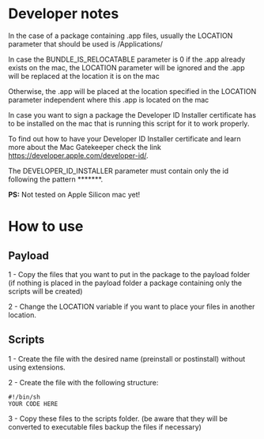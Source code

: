 **Developer notes**
===

In the case of a package containing .app files, usually the LOCATION parameter that should be used is /Applications/

In case the BUNDLE_IS_RELOCATABLE parameter is 0 if the .app already exists on the mac, the LOCATION parameter will be ignored and the .app will be replaced at the location it is on the mac

Otherwise, the .app will be placed at the location specified in the LOCATION parameter independent where this .app is located on the mac

In case you want to sign a package the Developer ID Installer certificate has to be installed on the mac that is running this script for it to work properly.

To find out how to have your Developer ID Installer certificate and learn more about the Mac Gatekeeper check the link https://developer.apple.com/developer-id/.

The DEVELOPER_ID_INSTALLER parameter must contain only the id following the pattern *******.

**PS:** Not tested on  Apple Silicon mac yet!

**How to use**
===

Payload
---
1 - Copy the files that you want to put in the package to the payload folder (if nothing is placed in the payload folder a package containing only the scripts will be created)

2 - Change the LOCATION variable if you want to place your files in another location.


Scripts
---

1 - Create the file with the desired name (preinstall or postinstall) without using extensions.

2 - Create the file with the following structure:

```
#!/bin/sh
YOUR CODE HERE
```

3 - Copy these files to the scripts folder. (be aware that they will be converted to executable files backup the files if necessary)